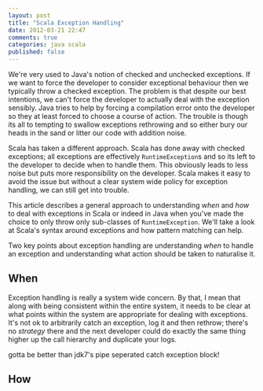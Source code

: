 ```yaml
---
layout: post
title: "Scala Exception Handling"
date: 2012-03-21 22:47
comments: true
categories: java scala
published: false
---
```


We're very used to Java's notion of checked and unchecked exceptions. If we want to force the developer to consider
exceptional behaviour then we typically throw a checked exception. The problem is that despite our best
intentions, we can't force the developer to actually deal with the exception sensibly. Java tries
to help by forcing a compilation error onto the developer so they at least forced to choose a course of action.
The trouble is though its all to tempting to swallow exceptions rethrowing and so either bury our heads in the
sand or litter our code with addition noise.

Scala has taken a different approach. Scala has done away with checked exceptions; all exceptions are effectively
`RuntimeException`s and so its left to the developer to decide when to handle them. This obviously leads to less
noise but puts more responsibility on the developer. Scala makes it easy to avoid the issue but without a clear system
wide policy for exception handling, we can still get into trouble.

This article describes a general approach to understanding _when_ and _how_ to deal with exceptions in Scala or indeed
 in Java when you've made the choice to only throw only sub-classes of `RuntimeException`. We'll take a look at
 Scala's syntax around exceptions and how pattern matching can help.

<!-- more -->

Two key points about exception handling are understanding _when_ to handle an exception and understanding
what action should be taken to naturalise it.

## When

Exception handling is really a system wide concern. By that, I mean that along with being consistent within the
entire system, it needs to be clear at what points within the system are appropriate for dealing with exceptions.
It's not ok to arbitrarily catch an exception, log it and then rethrow; there's no _strategy_ there and the next
developer could do exactly the same thing higher up the call hierarchy and duplicate your logs.

gotta be better than jdk7's pipe seperated catch exception block!

## How


